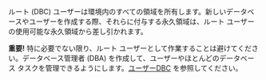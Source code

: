 ルート (DBC) ユーザーは環境内のすべての領域を所有します。新しいデータベースやユーザーを作成する際、それらに付与する永久領域は、ルート ユーザーの使用可能な永久領域から差し引かれます。

**重要!** 特に必要でない限り、ルート ユーザーとして作業することは避けてください。データベース管理者 (DBA) を作成して、ユーザーやほとんどのデータベース タスクを管理できるようにします。[ユーザーDBC](https://docs.teradata.com/access/sources/dita/topic?dita:topicPath=txa1710949533944.dita) を参照してください。
